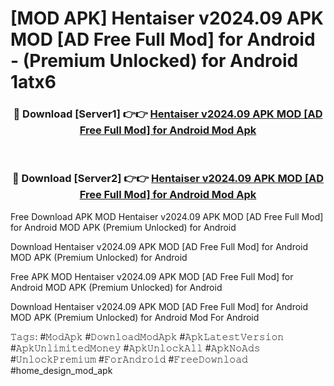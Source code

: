 # [MOD APK] Hentaiser v2024.09 APK MOD [AD Free Full Mod] for Android  - (Premium Unlocked) for Android 1atx6



<div align="center">
<h3>🔴 Download [Server1] 👉👉 <a href="https://momento.my/?title=Hentaiser_v2024.09_APK_MOD_[AD_Free_Full_Mod]_for_Android_">Hentaiser v2024.09 APK MOD [AD Free Full Mod] for Android  Mod Apk</a></h3><br>

<h3>🔴 Download [Server2] 👉👉 <a href="https://momento.my/?title=Hentaiser_v2024.09_APK_MOD_[AD_Free_Full_Mod]_for_Android_">Hentaiser v2024.09 APK MOD [AD Free Full Mod] for Android  Mod Apk</a></h3>
</div>



Free Download APK MOD Hentaiser v2024.09 APK MOD [AD Free Full Mod] for Android  MOD APK (Premium Unlocked) for Android

Download Hentaiser v2024.09 APK MOD [AD Free Full Mod] for Android  MOD APK (Premium Unlocked) for Android

Free APK MOD Hentaiser v2024.09 APK MOD [AD Free Full Mod] for Android  MOD APK (Premium Unlocked) for Android

Download Hentaiser v2024.09 APK MOD [AD Free Full Mod] for Android  MOD APK (Premium Unlocked) for Android Mod For Android

𝚃𝚊𝚐𝚜: #𝙼𝚘𝚍𝙰𝚙𝚔 #𝙳𝚘𝚠𝚗𝚕𝚘𝚊𝚍𝙼𝚘𝚍𝙰𝚙𝚔 #𝙰𝚙𝚔𝙻𝚊𝚝𝚎𝚜𝚝𝚅𝚎𝚛𝚜𝚒𝚘𝚗 #𝙰𝚙𝚔𝚄𝚗𝚕𝚒𝚖𝚒𝚝𝚎𝚍𝙼𝚘𝚗𝚎𝚢 #𝙰𝚙𝚔𝚄𝚗𝚕𝚘𝚌𝚔𝙰𝚕𝚕 #𝙰𝚙𝚔𝙽𝚘𝙰𝚍𝚜 #𝚄𝚗𝚕𝚘𝚌𝚔𝙿𝚛𝚎𝚖𝚒𝚞𝚖 #𝙵𝚘𝚛𝙰𝚗𝚍𝚛𝚘𝚒𝚍 #𝙵𝚛𝚎𝚎𝙳𝚘𝚠𝚗𝚕𝚘𝚊𝚍 #home_design_mod_apk
